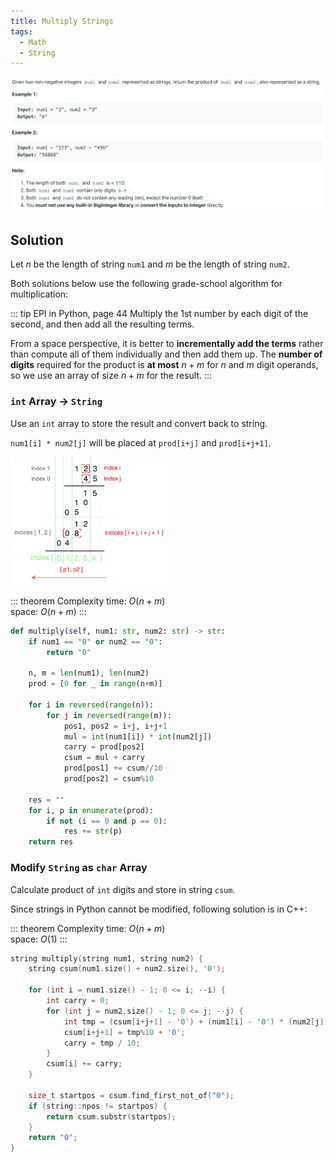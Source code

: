 ```yaml
---
title: Multiply Strings
tags:
  - Math
  - String
---
```


<img class="medium-zoom" src="/algo/multiply-strings.png" alt="https://leetcode.com/problems/multiply-strings">

## Solution

Let $n$ be the length of string `num1` and $m$ be the length of string `num2`.

Both solutions below use the following grade-school algorithm for multiplication:

::: tip EPI in Python, page 44
Multiply the 1st number by each digit of the second, and then add all the resulting terms.

From a space perspective, it is better to **incrementally add the terms** rather than compute all of them individually and then add them up. The **number of digits** required for the product is **at most** $n + m$ for $n$ and $m$ digit operands, so we use an array of size $n + m$ for the result.
:::

### `int` Array $\rightarrow$ `String`

Use an `int` array to store the result and convert back to string.

`num1[i] * num2[j]` will be placed at `prod[i+j]` and `prod[i+j+1]`.

<img class="medium-zoom" width=50% src="/algo/multiply-strings-grade-school.png" alt="https://leetcode.com/problems/multiply-strings/discuss/17605/Easiest-JAVA-Solution-with-Graph-Explanation">

::: theorem Complexity
time: $O(n + m)$  
space: $O(n + m)$
:::

```py
def multiply(self, num1: str, num2: str) -> str:
    if num1 == "0" or num2 == "0":
        return "0"

    n, m = len(num1), len(num2)
    prod = [0 for _ in range(n+m)]

    for i in reversed(range(n)):
        for j in reversed(range(m)):
            pos1, pos2 = i+j, i+j+1
            mul = int(num1[i]) * int(num2[j])
            carry = prod[pos2]
            csum = mul + carry
            prod[pos1] += csum//10
            prod[pos2] = csum%10

    res = ""
    for i, p in enumerate(prod):
        if not (i == 0 and p == 0):
            res += str(p)
    return res
```

### Modify `String` as `char` Array

Calculate product of `int` digits and store in string `csum`.

Since strings in Python cannot be modified, following solution is in C++:

::: theorem Complexity
time: $O(n + m)$  
space: $O(1)$
:::

```cpp
string multiply(string num1, string num2) {
    string csum(num1.size() + num2.size(), '0');

    for (int i = num1.size() - 1; 0 <= i; --i) {
        int carry = 0;
        for (int j = num2.size() - 1; 0 <= j; --j) {
            int tmp = (csum[i+j+1] - '0') + (num1[i] - '0') * (num2[j] - '0') + carry;
            csum[i+j+1] = tmp%10 + '0';
            carry = tmp / 10;
        }
        csum[i] += carry;
    }

    size_t startpos = csum.find_first_not_of("0");
    if (string::npos != startpos) {
        return csum.substr(startpos);
    }
    return "0";
}
```
